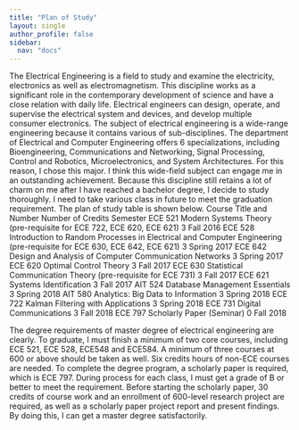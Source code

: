 ```yaml
---
title: "Plan of Study"
layout: single
author_profile: false
sidebar:
  nav: "docs"
---
```


The Electrical Engineering is a field to study and examine the electricity, electronics as well as electromagnetism. This discipline works as a significant role in the contemporary development of science and have a close relation with daily life. Electrical engineers can design, operate, and supervise the electrical system and devices, and develop multiple consumer electronics. The subject of electrical engineering is a wide-range engineering because it contains various of sub-disciplines. The department of Electrical and Computer Engineering offers 6 specializations, including Bioengineering, Communications and Networking, Signal Processing, Control and Robotics, Microelectronics, and System Architectures. For this reason, I chose this major. I think this wide-field subject can engage me in an outstanding achievement. Because this discipline still retains a lot of charm on me after I have reached a bachelor degree, I decide to study thoroughly. 
I need to take various class in future to meet the graduation requirement. The plan of study table is shown below.
Course Title and Number	Number of Credits	Semester
ECE 521 Modern Systems Theory (pre-requisite for ECE 722, ECE 620, ECE 621)	3	Fall 2016
ECE 528 Introduction to Random Processes in Electrical and Computer Engineering (pre-requisite for ECE 630, ECE 642, ECE 621)	3	Spring 2017
ECE 642 Design and Analysis of Computer Communication Networks	3	Spring 2017
ECE 620 Optimal Control Theory	3	Fall 2017
ECE 630 Statistical Communication Theory (pre-requisite for ECE 731)	3	Fall 2017
ECE 621 Systems Identification	3	Fall 2017
AIT 524 Database Management Essentials	3	Spring 2018
AIT 580 Analytics: Big Data to Information	3	Spring 2018
ECE 722 Kalman Filtering with Applications	3	Spring 2018
ECE 731 Digital Communications	3	Fall 2018
ECE 797 Scholarly Paper (Seminar)	0	Fall 2018

The degree requirements of master degree of electrical engineering are clearly. To graduate, I must finish a minimum of two core courses, including ECE 521, ECE 528, ECE548 and ECE584. A minimum of three courses at 600 or above should be taken as well. Six credits hours of non-ECE courses are needed. To complete the degree program, a scholarly paper is required, which is ECE 797. During process for each class, I must get a grade of B or better to meet the requirement. Before starting the scholarly paper, 30 credits of course work and an enrollment of 600-level research project are required, as well as a scholarly paper project report and present findings. By doing this, I can get a master degree satisfactorily.

